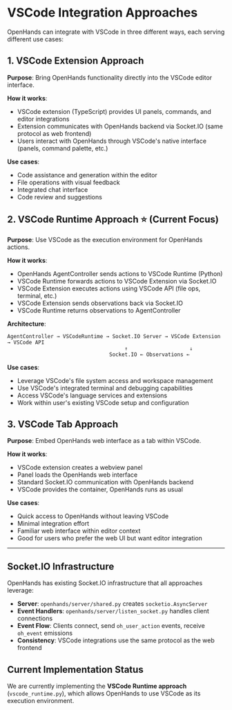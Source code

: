 # VSCode Integration Approaches

OpenHands can integrate with VSCode in three different ways, each serving different use cases:

## 1. VSCode Extension Approach
**Purpose**: Bring OpenHands functionality directly into the VSCode editor interface.

**How it works**:
- VSCode extension (TypeScript) provides UI panels, commands, and editor integrations
- Extension communicates with OpenHands backend via Socket.IO (same protocol as web frontend)
- Users interact with OpenHands through VSCode's native interface (panels, command palette, etc.)

**Use cases**:
- Code assistance and generation within the editor
- File operations with visual feedback
- Integrated chat interface
- Code review and suggestions

## 2. VSCode Runtime Approach ⭐ **(Current Focus)**
**Purpose**: Use VSCode as the execution environment for OpenHands actions.

**How it works**:
- OpenHands AgentController sends actions to VSCode Runtime (Python)
- VSCode Runtime forwards actions to VSCode Extension via Socket.IO
- VSCode Extension executes actions using VSCode API (file ops, terminal, etc.)
- VSCode Extension sends observations back via Socket.IO
- VSCode Runtime returns observations to AgentController

**Architecture**:
```
AgentController → VSCodeRuntime → Socket.IO Server → VSCode Extension → VSCode API
                                      ↑                    ↓
                                 Socket.IO ← Observations ←
```

**Use cases**:
- Leverage VSCode's file system access and workspace management
- Use VSCode's integrated terminal and debugging capabilities
- Access VSCode's language services and extensions
- Work within user's existing VSCode setup and configuration

## 3. VSCode Tab Approach
**Purpose**: Embed OpenHands web interface as a tab within VSCode.

**How it works**:
- VSCode extension creates a webview panel
- Panel loads the OpenHands web interface
- Standard Socket.IO communication with OpenHands backend
- VSCode provides the container, OpenHands runs as usual

**Use cases**:
- Quick access to OpenHands without leaving VSCode
- Minimal integration effort
- Familiar web interface within editor context
- Good for users who prefer the web UI but want editor integration

---

## Socket.IO Infrastructure

OpenHands has existing Socket.IO infrastructure that all approaches leverage:

- **Server**: `openhands/server/shared.py` creates `socketio.AsyncServer`
- **Event Handlers**: `openhands/server/listen_socket.py` handles client connections
- **Event Flow**: Clients connect, send `oh_user_action` events, receive `oh_event` emissions
- **Consistency**: VSCode integrations use the same protocol as the web frontend

## Current Implementation Status

We are currently implementing the **VSCode Runtime approach** (`vscode_runtime.py`), which allows OpenHands to use VSCode as its execution environment.
